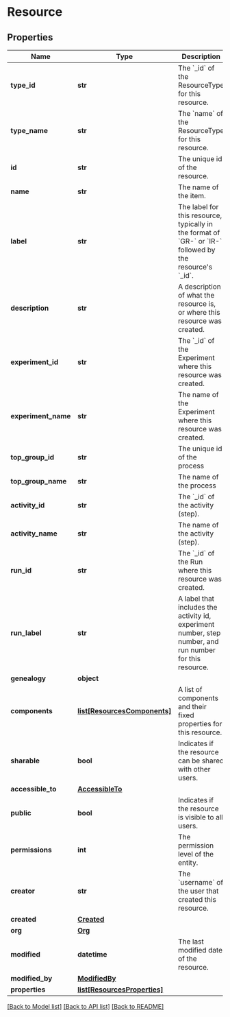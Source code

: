 # Resource

## Properties
Name | Type | Description | Notes
------------ | ------------- | ------------- | -------------
**type_id** | **str** | The &#x60;_id&#x60; of the ResourceType for this resource. | [optional] 
**type_name** | **str** | The &#x60;name&#x60; of the ResourceType for this resource. | [optional] 
**id** | **str** | The unique id of the resource. | [optional] 
**name** | **str** | The name of the item. | [optional] 
**label** | **str** | The label for this resource, typically in the format of &#x60;GR-&#x60; or &#x60;IR-&#x60; followed by the resource&#x27;s &#x60;_id&#x60;. | [optional] 
**description** | **str** | A description of what the resource is, or where this resource was created. | [optional] 
**experiment_id** | **str** | The &#x60;_id&#x60; of the Experiment where this resource was created. | [optional] 
**experiment_name** | **str** | The name of the Experiment where this resource was created. | [optional] 
**top_group_id** | **str** | The unique id of the process | [optional] 
**top_group_name** | **str** | The name of the process | [optional] 
**activity_id** | **str** | The &#x60;_id&#x60; of the activity (step). | [optional] 
**activity_name** | **str** | The name of the activity (step). | [optional] 
**run_id** | **str** | The &#x60;_id&#x60; of the Run where this resource was created. | [optional] 
**run_label** | **str** | A label that includes the activity id, experiment number, step number, and run number for this resource. | [optional] 
**genealogy** | **object** |  | [optional] 
**components** | [**list[ResourcesComponents]**](ResourcesComponents.md) | A list of components and their fixed properties for this resource. | [optional] 
**sharable** | **bool** | Indicates if the resource can be shared with other users. | [optional] 
**accessible_to** | [**AccessibleTo**](AccessibleTo.md) |  | [optional] 
**public** | **bool** | Indicates if the resource is visible to all users. | [optional] 
**permissions** | **int** | The permission level of the entity. | [optional] 
**creator** | **str** | The &#x60;username&#x60; of the user that created this resource. | [optional] 
**created** | [**Created**](Created.md) |  | [optional] 
**org** | [**Org**](Org.md) |  | [optional] 
**modified** | **datetime** | The last modified date of the resource. | [optional] 
**modified_by** | [**ModifiedBy**](ModifiedBy.md) |  | [optional] 
**properties** | [**list[ResourcesProperties]**](ResourcesProperties.md) |  | [optional] 

[[Back to Model list]](../README.md#documentation-for-models) [[Back to API list]](../README.md#documentation-for-api-endpoints) [[Back to README]](../README.md)

